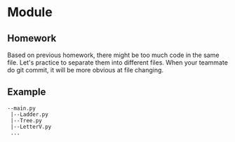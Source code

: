 # Module

## Homework
Based on previous homework, there might be too much code in the same file.
Let's practice to separate them into different files.
When your teammate do git commit, it will be more obvious at file changing.

## Example
```
--main.py
 |--Ladder.py
 |--Tree.py
 |--LetterV.py
 ...
 ```
